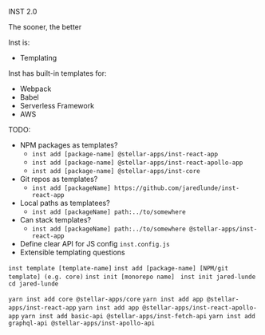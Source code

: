 INST 2.0

The sooner, the better

Inst is:
- Templating

Inst has built-in templates for:
- Webpack
- Babel
- Serverless Framework
- AWS


TODO:
- NPM packages as templates?
    - `inst add [package-name] @stellar-apps/inst-react-app`
    - `inst add [package-name] @stellar-apps/inst-react-apollo-app`
    - `inst add [package-name] @stellar-apps/inst-core`
- Git repos as templates?
    - `inst add [packageName] https://github.com/jaredlunde/inst-react-app`
- Local paths as templatees?
    - `inst add [packageName] path:../to/somewhere`
- Can stack templates?
    - `inst add [packageName] path:../to/somewhere @stellar-apps/inst-react-app`
- Define clear API for JS config `inst.config.js`
- Extensible templating questions


`inst template [template-name]`
`inst add [package-name] [NPM/git template] (e.g. core)`
`inst init [monorepo name]`
  `inst init jared-lunde`
`cd jared-lunde`

`yarn inst add core @stellar-apps/core`
`yarn inst add app @stellar-apps/inst-react-app`
`yarn inst add app @stellar-apps/inst-react-apollo-app`
`yarn inst add basic-api @stellar-apps/inst-fetch-api`
`yarn inst add graphql-api @stellar-apps/inst-apollo-api`
